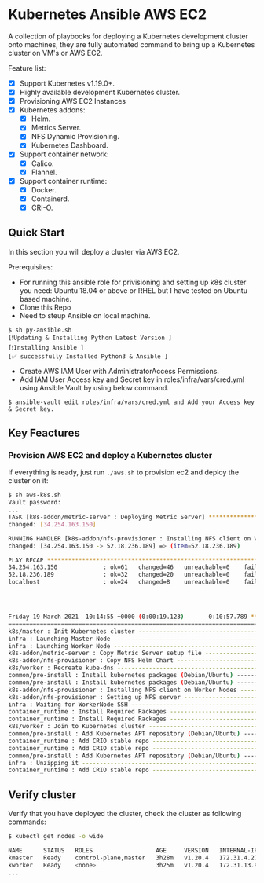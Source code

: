 # Kubernetes Ansible AWS EC2
A collection of playbooks for deploying a Kubernetes development cluster onto machines, they are fully automated command to bring up a Kubernetes cluster on VM's or AWS EC2.

Feature list:
- [x] Support Kubernetes v1.19.0+.
- [x] Highly available development Kubernetes cluster.
- [x] Provisioning AWS EC2 Instances
- [x] Kubernetes addons:
  - [x] Helm.
  - [x] Metrics Server.
  - [x] NFS Dynamic Provisioning. 
  - [x] Kubernetes Dashboard.
- [x] Support container network:
  - [x] Calico.
  - [x] Flannel.
- [x] Support container runtime:
  - [x] Docker.
  - [x] Containerd.
  - [x] CRI-O.

## Quick Start
In this section you will deploy a cluster via AWS EC2.

Prerequisites:
* For running this ansible role for privisioning and setting up k8s cluster you need: Ubuntu 18.04 or above or RHEL but I have tested on Ubuntu based machine.
* Clone this Repo
* Need to steup Ansible on local machine.
```
$ sh py-ansible.sh
[❗️Updating & Installing Python Latest Version ]
[❗️Installing Ansible ]
[✅ successfully Installed Python3 & Ansible ]
```
* Create AWS IAM User with AdministratorAccess Permissions.
* Add IAM User Access key and Secret key in roles/infra/vars/cred.yml using Ansible Vault by using below command.
 ```
 $ ansible-vault edit roles/infra/vars/cred.yml and Add your Access key & Secret key.
 ```
 
## Key Feactures


### Provision AWS EC2 and deploy a Kubernetes cluster
If everything is ready, just run `./aws.sh` to provision ec2 and deploy the cluster on it:
```sh
$ sh aws-k8s.sh
Vault password:
...
TASK [k8s-addon/metric-server : Deploying Metric Server] ********************************Friday 19 March 2021  10:14:34 +0000 (0:00:29.398)       0:10:36.280 **********
changed: [34.254.163.150]

RUNNING HANDLER [k8s-addon/nfs-provisioner : Installing NFS client on Worker Nodes] *****Friday 19 March 2021  10:14:36 +0000 (0:00:02.385)       0:10:38.666 **********
changed: [34.254.163.150 -> 52.18.236.189] => (item=52.18.236.189)

PLAY RECAP *************************************************************************************************************************************************************
34.254.163.150             : ok=61   changed=46   unreachable=0    failed=0    skipped=5    rescued=2    ignored=0
52.18.236.189              : ok=32   changed=20   unreachable=0    failed=0    skipped=4    rescued=0    ignored=0
localhost                  : ok=24   changed=8    unreachable=0    failed=0    skipped=8    rescued=0    ignored=0




Friday 19 March 2021  10:14:55 +0000 (0:00:19.123)       0:10:57.789 **********
===============================================================================
k8s/master : Init Kubernetes cluster --------------------------------------------------------------------------------------------------------------------- 98.06s
infra : Launching Master Node ---------------------------------------------------------------------------------------------------------------------------- 51.49s
infra : Launching Worker Node ---------------------------------------------------------------------------------------------------------------------------- 30.36s
k8s-addon/metric-server : Copy Metric Server setup file -------------------------------------------------------------------------------------------------- 29.40s
k8s-addon/nfs-provisioner : Copy NFS Helm Chart ---------------------------------------------------------------------------------------------------------- 26.99s
k8s/worker : Recreate kube-dns --------------------------------------------------------------------------------------------------------------------------- 22.00s
common/pre-install : Install kubernetes packages (Debian/Ubuntu) ----------------------------------------------------------------------------------------- 21.05s
common/pre-install : Install kubernetes packages (Debian/Ubuntu) ----------------------------------------------------------------------------------------- 20.96s
k8s-addon/nfs-provisioner : Installing NFS client on Worker Nodes ---------------------------------------------------------------------------------------- 19.12s
k8s-addon/nfs-provisioner : Setting up NFS server -------------------------------------------------------------------------------------------------------- 17.18s
infra : Waiting for WorkerNode SSH ----------------------------------------------------------------------------------------------------------------------- 11.88s
container_runtime : Install Required Rackages ------------------------------------------------------------------------------------------------------------ 11.73s
container_runtime : Install Required Rackages ------------------------------------------------------------------------------------------------------------ 11.72s
k8s/worker : Join to Kubernetes cluster ------------------------------------------------------------------------------------------------------------------- 8.96s
common/pre-install : Add Kubernetes APT repository (Debian/Ubuntu) ---------------------------------------------------------------------------------------- 7.81s
container_runtime : Add CRIO stable repo ------------------------------------------------------------------------------------------------------------------ 7.60s
container_runtime : Add CRIO stable repo ------------------------------------------------------------------------------------------------------------------ 7.51s
common/pre-install : Add Kubernetes APT repository (Debian/Ubuntu) ---------------------------------------------------------------------------------------- 7.32s
infra : Unzipping it -------------------------------------------------------------------------------------------------------------------------------------- 7.20s
container_runtime : Add CRIO stable repo ------------------------------------------------------------------------------------------------------------------ 7.08s

```


## Verify cluster
Verify that you have deployed the cluster, check the cluster as following commands:
```sh
$ kubectl get nodes -o wide

NAME      STATUS   ROLES                  AGE     VERSION   INTERNAL-IP    OS-IMAGE           KERNEL-VERSION   CONTAINER-RUNTIME
kmaster   Ready    control-plane,master   3h28m   v1.20.4   172.31.4.27  Ubuntu 20.04.2 LTS   5.4.0-1038-aws   cri-o://1.20.1
kworker   Ready    <none>                 3h25m   v1.20.4   172.31.13.91 Ubuntu 20.04.2 LTS   5.4.0-1038-aws   cri-o://1.20.1
...
```
